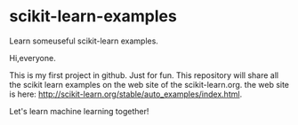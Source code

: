 # scikit-learn-examples
Learn someuseful scikit-learn examples.

Hi,everyone. 

This is my first project in github. Just for fun. This repository will share all the scikit learn examples on the web site of the scikit-learn.org. the web site is here: http://scikit-learn.org/stable/auto_examples/index.html.


Let's learn machine learning together!
